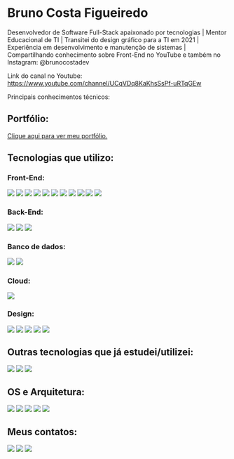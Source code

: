 # Bruno Costa Figueiredo

Desenvolvedor de Software Full-Stack apaixonado por tecnologias | Mentor Educacional de TI | Transitei do design gráfico para a TI em 2021 | Experiência em desenvolvimento e manutenção de sistemas | Compartilhando conhecimento sobre Front-End no YouTube e também no Instagram: @brunocostadev

Link do canal no Youtube: https://www.youtube.com/channel/UCqVDq8KaKhsSsPf-uRTqGEw

Principais conhecimentos técnicos:

## Portfólio:

<a href="https://brunocostadev.web.app">Clique aqui para ver meu portfólio.</a>
  
## Tecnologias que utilizo:

### Front-End:
<img src="https://img.shields.io/badge/HTML5-E34F26?style=for-the-badge&logo=html5&logoColor=white"><nobr>
<img src="https://img.shields.io/badge/CSS3-1572B6?style=for-the-badge&logo=css3&logoColor=white">
<img src="https://img.shields.io/badge/Sass-CC6699?style=for-the-badge&logo=sass&logoColor=white">
<img src="https://img.shields.io/badge/JavaScript-323330?style=for-the-badge&logo=javascript&logoColor=F7DF1E">
<img src="https://img.shields.io/badge/TypeScript-007ACC?style=for-the-badge&logo=typescript&logoColor=white">
<img src="https://img.shields.io/badge/Bootstrap-563D7C?style=for-the-badge&logo=bootstrap&logoColor=white">
<img src="https://img.shields.io/badge/React-20232A?style=for-the-badge&logo=react&logoColor=61DAFB">
<img src="https://img.shields.io/badge/Material--UI-0081CB?style=for-the-badge&logo=material-ui&logoColor=white">
<img src="https://img.shields.io/badge/Vue.js-35495E?style=for-the-badge&logo=vuedotjs&logoColor=4FC08D">
<img src="https://img.shields.io/badge/nuxt.js-00C58E?style=for-the-badge&logo=nuxtdotjs&logoColor=white">
<img src="https://img.shields.io/badge/Vuetify-1867C0?style=for-the-badge&logo=vuetify&logoColor=white">
  
### Back-End:
<img src="https://img.shields.io/badge/Node.js-43853D?style=for-the-badge&logo=node.js&logoColor=white"><nobr>
<img src="https://img.shields.io/badge/Express.js-000000?style=for-the-badge&logo=express&logoColor=white">
<img src="https://img.shields.io/badge/.NET-512BD4?style=for-the-badge&logo=dotnet&logoColor=white">

### Banco de dados:  
<img src="https://img.shields.io/badge/MySQL-00000F?style=for-the-badge&logo=mysql&logoColor=white"><nobr>
<img src="https://img.shields.io/badge/MongoDB-4EA94B?style=for-the-badge&logo=mongodb&logoColor=white">
  
### Cloud:
<img src="https://img.shields.io/badge/Azure_DevOps-0078D7?style=for-the-badge&logo=azure-devops&logoColor=white">
  
### Design:
<img src="https://img.shields.io/badge/Figma-F24E1E?style=for-the-badge&logo=figma&logoColor=white"><nobr>
<img src="https://img.shields.io/badge/Adobe%20Illustrator-FF9A00?style=for-the-badge&logo=adobe%20illustrator&logoColor=white">
<img src="https://img.shields.io/badge/Adobe%20Photoshop-31A8FF?style=for-the-badge&logo=Adobe%20Photoshop&logoColor=black">
<img src="https://img.shields.io/badge/Inkscape-000000?style=for-the-badge&logo=Inkscape&logoColor=white">
<img src="https://img.shields.io/badge/Canva-%2300C4CC.svg?&style=for-the-badge&logo=Canva&logoColor=white">
  
## Outras tecnologias que já estudei/utilizei:

<img src="https://img.shields.io/badge/Java-ED8B00?style=for-the-badge&logo=java&logoColor=white"><nobr>
<img src="https://img.shields.io/badge/PHP-777BB4?style=for-the-badge&logo=php&logoColor=white">
<img src="https://img.shields.io/badge/Python-14354C?style=for-the-badge&logo=python&logoColor=white">

## OS e Arquitetura:

<img src="https://img.shields.io/badge/Windows-0078D6?style=for-the-badge&logo=windows&logoColor=white"><nobr>
<img src="https://img.shields.io/badge/Ubuntu-E95420?style=for-the-badge&logo=ubuntu&logoColor=white">
<img src="https://img.shields.io/badge/Visual_Studio_Code-0078D4?style=for-the-badge&logo=visual%20studio%20code&logoColor=white">
<img src="https://img.shields.io/badge/Postman-FF6C37?style=for-the-badge&logo=Postman&logoColor=white">
<img src="https://img.shields.io/badge/Insomnia-5849be?style=for-the-badge&logo=Insomnia&logoColor=white">

## Meus contatos:

<a href="mailto:brunocf.dev@gmail.com"><img src="https://img.shields.io/badge/Gmail-D14836?style=for-the-badge&logo=gmail&logoColor=white"></a>
<a href="https://www.instagram.com/brunocostadev/"><img src="https://img.shields.io/badge/Instagram-E4405F?style=for-the-badge&logo=instagram&logoColor=white"></a>
<a href="https://www.linkedin.com/in/bruno-costa-b9b3141a2/"><img src="https://img.shields.io/badge/LinkedIn-0077B5?style=for-the-badge&logo=linkedin&logoColor=white"></a>

